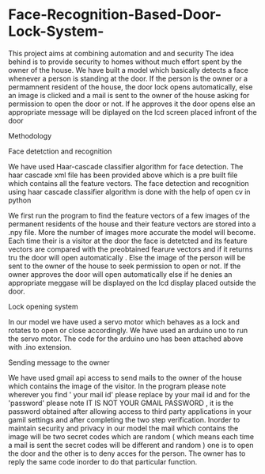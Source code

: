 # Face-Recognition-Based-Door-Lock-System-

This project aims at combining automation and and security 
The idea behind is to provide security to homes without much effort spent by the owner of the house.
We have built a model which basically detects a face whenever a person is standing at the door. 
If the person is the owner or a permamnent resident of the house, the door lock opens automatically,
else an image is clicked and a mail is sent to the owner of the house asking for permission to open the door or not.
If he approves it the door opens else an appropriate message will be diplayed on the lcd screen placed infront of the door

Methodology

Face detetction and recognition

We have used Haar-cascade classifier algorithm for face detection.
The haar cascade xml file has been provided above which is a pre built file which contains all the feature vectors.
The face detection and recognition using haar cascade classifier algorithm is done with the help of open cv in python

We first run the program to find the feature vectors of a few images of the permanent residents of the house
and their feature vectors are stored into a .npy file. More the number of images more accurate the model will become.
Each time their is a visitor at the door the face is detetcted and its feature vectors are compared with the preobtained fearure vectors and if it returns tru the door will open automatically . Else the image of the person will be sent to the owner of the house to seek permission to open or not. If the owner approves the door will open automatically else if he denies an appropriate meggase will be displayed on the lcd display placed outside the door.

Lock opening system

In our model we have used a servo motor which behaves as a lock and rotates to open or close accordingly.
We have used an arduino uno to run the servo motor. The code for the arduino uno has been attached above with .ino extension.

Sending message to the owner

We have used gmail api access to send mails to the owner of the house which contains the image of the visitor.
In the program please note wherever you find ' your mail id' please replace by your mail id and for the 'password'
please note IT IS NOT YOUR GMAIL PASSWORD , it is the password obtained after allowing access to third party applications in your gamil settings and after completing the two step verification. 
Inorder to maintain security and privacy in our model the mail which contains the image will be two secret codes which are random ( which means each time a mail is sent the secret codes will be different and random ) one is to open the door and the other is  to deny acces for the person. The owner has to reply the same code inorder to do that particular function.


